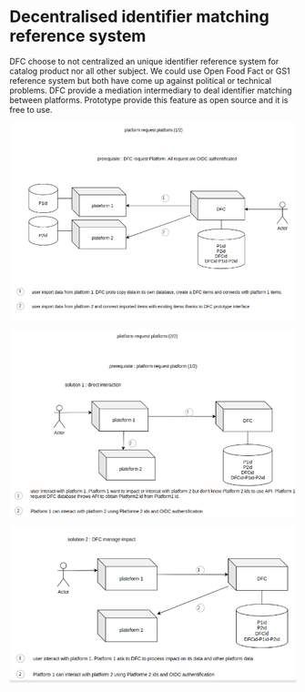 # Decentralised identifier matching reference system

DFC choose to not centralized an unique identifier reference system for catalog product nor all other subject. We could use Open Food Fact or GS1 reference system but both have come up against political or technical problems. DFC provide a mediation intermediary to deal identifier matching between platforms. Prototype provide this feature as open source and it is free to use.

![Build Decentralized identifier matching](../.gitbook/assets/selection_629.png)

![A platform use Decentralized identifier matching reference system to interoperate with an other](../.gitbook/assets/selection_627.png)

![A platform claim impact of its item to all platforms managing equivalent item on other platforms](../.gitbook/assets/selection_628.png)

